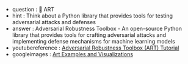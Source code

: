 - question : 🎨 ART
- hint : Think about a Python library that provides tools for testing adversarial attacks and defenses
- answer : Adversarial Robustness Toolbox - An open-source Python library that provides tools for crafting adversarial attacks and implementing defense mechanisms for machine learning models
- youtubereference : <a href="https://www.youtube.com/watch?v=9Z8QpBZXKIc" target="_blank">Adversarial Robustness Toolbox (ART) Tutorial</a>
- googleimages : <a href="https://www.google.com/search?q=art+AI+security+machine+learning&tbm=isch" target="_blank">Art Examples and Visualizations</a>
